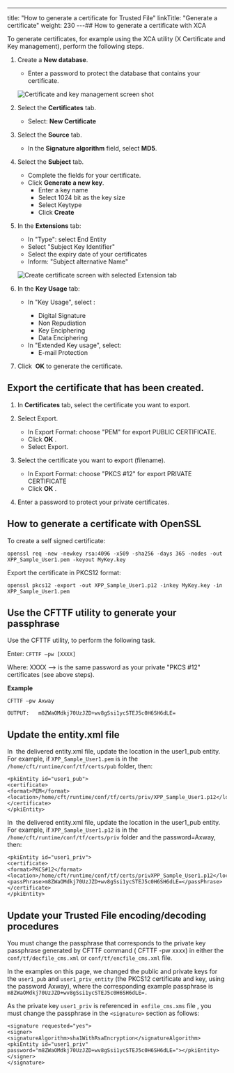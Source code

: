 ---
title: "How to generate a certificate for Trusted File"
linkTitle: "Generate a certificate"
weight: 230
---## How to generate a certificate with XCA

To generate certificates, for example using the XCA utility (X Certificate and Key management), perform the following steps.

1. Create a ****New database****.

    -   Enter a password to protect the database that contains your certificate.

    ![Certificate and key management screen shot](/Images/TransferCFT/XCA_db_tab.png)

1. Select the ****Certificates**** tab.
    -   Select: ****New Certificate****

1. Select the ****Source**** tab.
    -   In the ****Signature algorithm**** field, select ****MD5****.

1. Select the ****Subject**** tab.
    -   Complete the fields for your certificate.

    <!-- -->

    -   Click ****Generate a new key****.
        -   Enter a key name
        -   Select 1024 bit as the key size
        -   Select Keytype
        -   Click ****Create****

1. In the ****Extensions**** tab:

    -   In "Type": select End Entity

    <!-- -->

    -   Select "Subject Key Identifier"

    <!-- -->

    -   Select the expiry date of your certificates

    <!-- -->

    -   Inform: "Subject alternative Name"

    ![Create certificate screen with selected Extension tab](/Images/TransferCFT/XCA_tab.png)

1. In the ****Key Usage**** tab:
    -   In "Key Usage", select :
        -   Digital Signature

        <!-- -->

        -   Non Repudiation

        <!-- -->

        -   Key Enciphering

        <!-- -->

        -   Data Enciphering

    <!-- -->

    -   In "Extended Key usage", select:
        -   E-mail Protection

1. Click  ****OK**** to generate the certificate.

## Export the certificate that has been created.

1. In ****Certificates**** tab, select the certificate you want to export.
1. Select Export.
    -   In Export Format: choose "PEM" for export PUBLIC CERTIFICATE.

    <!-- -->

    -   Click ****OK**** .

    <!-- -->

    -   Select Export.
1. Select the certificate you want to export (filename).
    -   In Export Format: choose "PKCS #12" for export PRIVATE CERTIFICATE
    -   Click ****OK**** .
1. Enter a password to protect your private certificates.

## How to generate a certificate with OpenSSL

To create a self signed certificate:

```
openssl req -new -newkey rsa:4096 -x509 -sha256 -days 365 -nodes -out XPP_Sample_User1.pem -keyout MyKey.key
```

Export the certificate in PKCS12 format:

```
openssl pkcs12 -export -out XPP_Sample_User1.p12 -inkey MyKey.key -in XPP_Sample_User1.pem
```

## Use the CFTTF utility to generate your passphrase

Use the CFTTF utility, to perform the following task.

Enter: `CFTTF –pw [XXXX]`

Where: XXXX --> is the same password as your private "PKCS #12" certificates (see above steps).

****Example****

`CFTTF –pw Axway`

`OUTPUT:   m8ZWaOMdkj70UzJZD+wv8gSsi1ycSTEJ5c0H6SH6dLE=`

## Update the entity.xml file

In  the delivered entity.xml file, update the location in the user1_pub entity. For example, if `XPP_Sample_User1.pem` is in the `/home/cft/runtime/conf/tf/certs/pub` folder, then:

```
<pkiEntity id="user1_pub">
<certificate>
<format>PEM</format>
<location>/home/cft/runtime/conf/tf/certs/priv/XPP_Sample_User1.p12</location>
</certificate>
</pkiEntity>
```

In  the delivered entity.xml file, update the location in the user1_pub entity. For example, if `XPP_Sample_User1.p12` is in the `/home/cft/runtime/conf/tf/certs/priv` folder and the password=Axway, then:

```
<pkiEntity id="user1_priv">
<certificate>
<format>PKCS#12</format>
<location>/home/cft/runtime/conf/tf/certs/privXPP_Sample_User1.p12</location>
<passPhrase>m8ZWaOMdkj70UzJZD+wv8gSsi1ycSTEJ5c0H6SH6dLE=</passPhrase>
</certificate>
</pkiEntity>
```

## Update your Trusted File encoding/decoding procedures

You must change the passphrase that corresponds to the private key passphrase generated by CFTTF command ( CFTTF -pw xxxx) in either the `conf/tf/decfile_cms.xml` or `conf/tf/encfile_cms.xml` file.

In the examples on this page, we changed the public and private keys for the `user1_pub` and `user1_priv_entity` (the PKCS12 certificate and key, using the password Axway), where the corresponding example passphrase is `m8ZWaOMdkj70UzJZD+wv8gSsi1ycSTEJ5c0H6SH6dLE=.`

As the private key `user1_priv` is referenced in` enfile_cms.xms` file , you must change the passphrase in the `<signature>` section as follows:

```
<signature requested="yes">
<signer>
<signatureAlgorithm>sha1WithRsaEncryption</signatureAlgorithm>
<pkiEntity id="user1_priv" password="m8ZWaOMdkj70UzJZD+wv8gSsi1ycSTEJ5c0H6SH6dLE="></pkiEntity>
</signer>
</signature>
```
